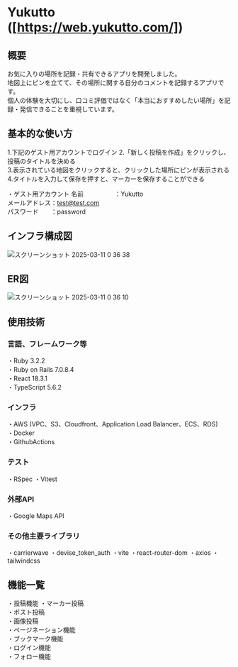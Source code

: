 # Yukutto ([https://web.yukutto.com/])

## 概要
お気に入りの場所を記録・共有できるアプリを開発しました。  
地図上にピンを立てて、その場所に関する自分のコメントを記録するアプリです。  
個人の体験を大切にし、口コミ評価ではなく「本当におすすめしたい場所」を記録・発信できることを重視しています。

## 基本的な使い方
1.下記のゲスト用アカウントでログイン
2.「新しく投稿を作成」をクリックし、投稿のタイトルを決める  
3.表示されている地図をクリックすると、クリックした場所にピンが表示される  
4.タイトルを入力して保存を押すと、マーカーを保存することができる

・ゲスト用アカウント
名前　　　　　：Yukutto  
メールアドレス：test@test.com  
パスワード　　：password  

## インフラ構成図
![スクリーンショット 2025-03-11 0 36 38](https://github.com/user-attachments/assets/b75971e1-dbe3-4c87-af4b-d7d499c976e2)

## ER図
![スクリーンショット 2025-03-11 0 36 10](https://github.com/user-attachments/assets/41335cfd-1ea0-40cd-9fca-eadfd1abd270)

## 使用技術
### 言語、フレームワーク等
・Ruby 3.2.2  
・Ruby on Rails 7.0.8.4  
・React 18.3.1  
・TypeScript 5.6.2  

### インフラ
・AWS  (VPC、S3、Cloudfront、Application Load Balancer、ECS、RDS)  
・Docker  
・GithubActions  

### テスト
・RSpec
・Vitest

### 外部API
・Google Maps API  

### その他主要ライブラリ
・carrierwave
・devise_token_auth
・vite
・react-router-dom
・axios
・tailwindcss

## 機能一覧
・投稿機能
  ・マーカー投稿  
  ・ポスト投稿  
  ・画像投稿  
・ページネーション機能  
・ブックマーク機能  
・ログイン機能  
・フォロー機能  














